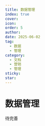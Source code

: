 ```yaml
---
title: 数据管理
index: true
cover: 
icon: 
order: 5
author: 
date: 2025-06-02
tag:
  - 数据
  - 管理
category:
  - 文档
  - 营销
  - 管理
sticky: 
star: 
---
```


# 数据管理

待完善

